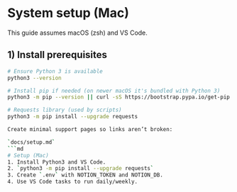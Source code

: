 # System setup (Mac)

This guide assumes macOS (zsh) and VS Code.

## 1) Install prerequisites

```bash
# Ensure Python 3 is available
python3 --version

# Install pip if needed (on newer macOS it's bundled with Python 3)
python3 -m pip --version || curl -sS https://bootstrap.pypa.io/get-pip.py | python3 -

# Requests library (used by scripts)
python3 -m pip install --upgrade requests

Create minimal support pages so links aren’t broken:

`docs/setup.md`
```md
# Setup (Mac)
1. Install Python3 and VS Code.
2. `python3 -m pip install --upgrade requests`
3. Create `.env` with NOTION_TOKEN and NOTION_DB.
4. Use VS Code tasks to run daily/weekly.
